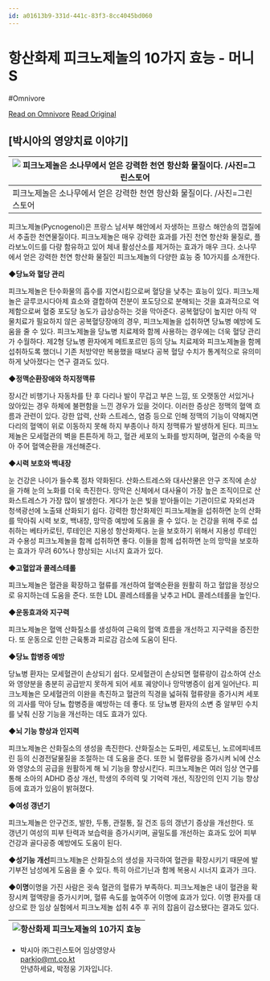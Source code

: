 ```yaml
---
id: a01613b9-331d-441c-83f3-8cc4045bd060
---
```


# 항산화제 피크노제놀의 10가지 효능 - 머니S
#Omnivore
 
[Read on Omnivore](https://omnivore.app/me/https-m-moneys-co-kr-article-2017102414438035128-190b57787d2)
[Read Original](https://m.moneys.co.kr/article/2017102414438035128)
 
## \[박시아의 영양치료 이야기\]

| ![피크노제놀은 소나무에서 얻은 강력한 천연 항산화 물질이다. /사진=그린스토어 ](https://proxy-prod.omnivore-image-cache.app/520x720,s2kUwn-pLR44whF_K4AXQYuNWq26sbfeCZxQr1Kwo8F8/https://menu.moneys.co.kr/moneyweek/thumb/2017/10/24/06/2017102414438035128_1.jpg/dims/optimize/) |
| ------------------------------------------------------------------------------------------------------------------------------------------------------------------------------------------------------------------------------------------------- |
| 피크노제놀은 소나무에서 얻은 강력한 천연 항산화 물질이다. /사진=그린스토어                                                                                                                                                                                                        |

피크노제놀(Pycnogenol)은 프랑스 남서부 해안에서 자생하는 프랑스 해안송의 껍질에서 추출한 천연물질이다. 피크노제놀은 매우 강력한 효과를 가진 천연 항산화 물질로, 플라보노이드를 다량 함유하고 있어 체내 활성산소를 제거하는 효과가 매우 크다. 소나무에서 얻은 강력한 천연 항산화 물질인 피크노제놀의 다양한 효능 중 10가지를 소개한다.

**◆당뇨와 혈당 관리**

 피크노제놀은 탄수화물의 흡수를 지연시킴으로써 혈당을 낮추는 효능이 있다. 피크노제놀은 글루코시다아제 효소와 결합하여 전분이 포도당으로 분해되는 것을 효과적으로 억제함으로써 혈중 포도당 농도가 급상승하는 것을 막아준다. 공복혈당이 높지만 아직 약물치료가 필요하지 않은 공복혈당장애의 경우, 피크노제놀을 섭취하면 당뇨병 예방에 도움을 줄 수 있다. 피크노제놀을 당뇨병 치료제와 함께 사용하는 경우에는 더욱 혈당 관리가 수월하다. 제2형 당뇨병 환자에게 메트포르민 등의 당뇨 치료제와 피크노제놀을 함께 섭취하도록 했더니 기존 처방약만 복용했을 때보다 공복 혈당 수치가 통계적으로 유의미하게 낮아졌다는 연구 결과도 있다.

**◆정맥순환장애와 하지정맥류**

 장시간 비행기나 자동차를 탄 후 다리나 발이 무겁고 부은 느낌, 또 오랫동안 서있거나 앉아있는 경우 하체에 불편함을 느낀 경우가 있을 것이다. 이러한 증상은 정맥의 혈액 흐름과 관련이 있다. 강한 압력, 산화 스트레스, 염증 등으로 인해 정맥의 기능이 약해지면 다리의 혈액이 위로 이동하지 못해 하지 부종이나 하지 정맥류가 발생하게 된다. 피크노제놀은 모세혈관의 벽을 튼튼하게 하고, 혈관 세포의 노화를 방지하며, 혈관의 수축을 막아 주어 혈액순환을 개선해준다. 

**◆시력 보호와 백내장**

 눈 건강은 나이가 들수록 점차 약화된다. 산화스트레스와 대사산물은 안구 조직에 손상을 가해 눈의 노화를 더욱 촉진한다. 망막은 신체에서 대사율이 가장 높은 조직이므로 산화스트레스가 가장 많이 발생한다. 게다가 눈은 빛을 받아들이는 기관이므로 자외선과 청색광선에 노출돼 산화되기 쉽다. 강력한 항산화제인 피크노제놀을 섭취하면 눈의 산화를 막아줘 시력 보호, 백내장, 망막증 예방에 도움을 줄 수 있다. 눈 건강을 위해 주로 섭취하는 베타카로틴, 루테인은 지용성 항산화제다. 눈을 보호하기 위해서 지용성 루테인과 수용성 피크노제놀을 함께 섭취하면 좋다. 이들을 함께 섭취하면 눈의 망막을 보호하는 효과가 무려 60%나 향상되는 시너지 효과가 있다. 

**◆고혈압과 콜레스테롤**

피크노제놀은 혈관을 확장하고 혈류를 개선하여 혈액순환을 원활히 하고 혈압을 정상으로 유지하는데 도움을 준다. 또한 LDL 콜레스테롤을 낮추고 HDL 콜레스테롤을 높인다. 

**◆운동효과와 지구력**

 피크노제놀은 혈액 산화질소를 생성하여 근육의 혈액 흐름을 개선하고 지구력을 증진한다. 또 운동으로 인한 근육통과 피로감 감소에 도움이 된다.

**◆당뇨 합병증 예방**

 당뇨병 환자는 모세혈관이 손상되기 쉽다. 모세혈관이 손상되면 혈류량이 감소하여 산소와 영양분을 충분히 공급받지 못하게 되어 세포 궤양이나 망막병증이 쉽게 일어난다. 피크노제놀은 모세혈관의 이완을 촉진하고 혈관의 직경을 넓혀줘 혈류량을 증가시켜 세포의 괴사를 막아 당뇨 합병증을 예방하는 데 좋다. 또 당뇨병 환자의 소변 중 알부민 수치를 낮춰 신장 기능을 개선하는 데도 효과가 있다.

**◆뇌 기능 향상과 인지력**

 피크노제놀은 산화질소의 생성을 촉진한다. 산화질소는 도파민, 세로토닌, 노르에피네프린 등의 신경전달물질을 조절하는 데 도움을 준다. 또한 뇌 혈류량을 증가시켜 뇌에 산소와 영양소의 공급을 원활하게 해 뇌 기능을 향상시킨다. 피크노제놀은 여러 임상 연구를 통해 소아의 ADHD 증상 개선, 학생의 주의력 및 기억력 개선, 직장인의 인지 기능 향상 등에 효과가 있음이 밝혀졌다. 

**◆여성 갱년기**

 피크노제놀은 안구건조, 발한, 두통, 관절통, 질 건조 등의 갱년기 증상을 개선한다. 또 갱년기 여성의 피부 탄력과 보습력을 증가시키며, 골밀도를 개선하는 효과도 있어 피부 건강과 골다공증 예방에도 도움이 된다.

**◆성기능 개선**피크노제놀은 산화질소의 생성을 자극하여 혈관을 확장시키기 때문에 발기부전 남성에게 도움을 줄 수 있다. 특히 아르기닌과 함께 복용시 시너지 효과가 크다.

**◆이명**이명을 가진 사람은 귓속 혈관의 혈류가 부족하다. 피크노제놀은 내이 혈관을 확장시켜 혈액량을 증가시키며, 혈류 속도를 높여주어 이명에 효과가 있다. 이명 환자를 대상으로 한 임상 실험에서 피크노제놀 섭취 4주 후 귀의 잡음이 감소됐다는 결과도 있다.  
  
| ![항산화제 피크노제놀의 10가지 효능](https://proxy-prod.omnivore-image-cache.app/305x168,sG4IgODXIzl-e541XQuFDNc9snQb8prTUBcefddUy5zY/https://menu.moneys.co.kr/moneyweek/thumb/2017/10/24/06/2017102414438035128_2.jpg/dims/optimize/) |
| ------------------------------------------------------------------------------------------------------------------------------------------------------------------------------------------------------------------------- |

  
* 박시아 ㈜그린스토어 임상영양사  
parkjo@mt.co.kt  
안녕하세요, 박정웅 기자입니다.